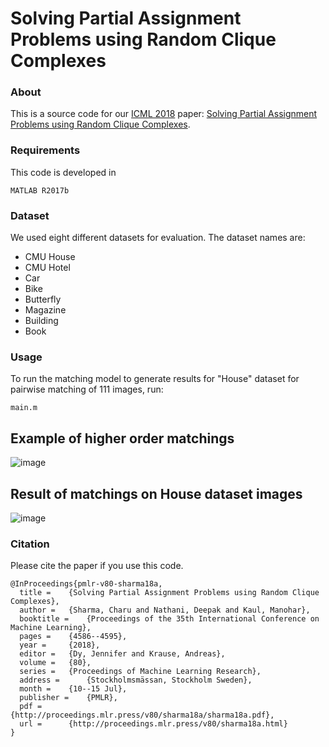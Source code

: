 # Solving Partial Assignment Problems using Random Clique Complexes

### About
This is a source code for our [ICML 2018](https://icml.cc/Conferences/2018) paper: [Solving Partial Assignment Problems using Random Clique Complexes](http://proceedings.mlr.press/v80/sharma18a).

### Requirements
This code is developed in 
```
MATLAB R2017b
```
### Dataset
We used eight different datasets for evaluation. The dataset names are:
- CMU House
- CMU Hotel
- Car
- Bike
- Butterfly
- Magazine
- Building
- Book

### Usage
To run the matching model to generate results for "House" dataset for pairwise matching of 111 images, run:
```
main.m
```
## **Example of higher order matchings**
![image](https://user-images.githubusercontent.com/15656698/63844577-170d1c00-c9a6-11e9-927f-99886ea86a21.png)
## **Result of matchings on House dataset images**
![image](https://user-images.githubusercontent.com/15656698/63844422-d2818080-c9a5-11e9-8243-b72977b9e92c.png)

### Citation
Please cite the paper if you use this code.
```
@InProceedings{pmlr-v80-sharma18a,
  title = 	 {Solving Partial Assignment Problems using Random Clique Complexes},
  author = 	 {Sharma, Charu and Nathani, Deepak and Kaul, Manohar},
  booktitle = 	 {Proceedings of the 35th International Conference on Machine Learning},
  pages = 	 {4586--4595},
  year = 	 {2018},
  editor = 	 {Dy, Jennifer and Krause, Andreas},
  volume = 	 {80},
  series = 	 {Proceedings of Machine Learning Research},
  address = 	 {Stockholmsmässan, Stockholm Sweden},
  month = 	 {10--15 Jul},
  publisher = 	 {PMLR},
  pdf = 	 {http://proceedings.mlr.press/v80/sharma18a/sharma18a.pdf},
  url = 	 {http://proceedings.mlr.press/v80/sharma18a.html}
}

```

